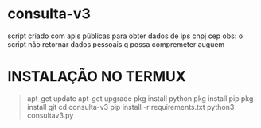 # consulta-v3

script criado com apis públicas para obter dados de ips cnpj cep 
obs: o script não retornar dados pessoais q possa compremeter auguem

# INSTALAÇÃO NO TERMUX

> apt-get update
> apt-get upgrade
> pkg install python
> pkg install pip
> pkg install git
> cd consulta-v3
> pip install -r requirements.txt
> python3 consultav3.py
